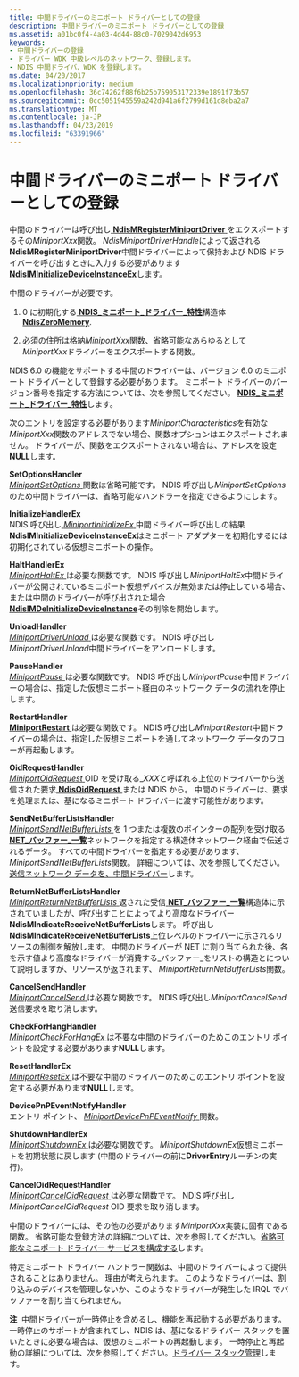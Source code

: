 ```yaml
---
title: 中間ドライバーのミニポート ドライバーとしての登録
description: 中間ドライバーのミニポート ドライバーとしての登録
ms.assetid: a01bc0f4-4a03-4d44-88c0-7029042d6953
keywords:
- 中間ドライバーの登録
- ドライバー WDK 中級レベルのネットワーク、登録します。
- NDIS 中間ドライバ、WDK を登録します。
ms.date: 04/20/2017
ms.localizationpriority: medium
ms.openlocfilehash: 36c74262f88f6b25b759053172339e1891f73b57
ms.sourcegitcommit: 0cc5051945559a242d941a6f2799d161d8eba2a7
ms.translationtype: MT
ms.contentlocale: ja-JP
ms.lasthandoff: 04/23/2019
ms.locfileid: "63391966"
---
```

# <a name="registering-an-intermediate-driver-as-a-miniport-driver"></a>中間ドライバーのミニポート ドライバーとしての登録





中間のドライバーは呼び出し[ **NdisMRegisterMiniportDriver** ](https://msdn.microsoft.com/library/windows/hardware/ff563654)をエクスポートするその*MiniportXxx*関数。 *NdisMiniportDriverHandle*によって返される**NdisMRegisterMiniportDriver**中間ドライバーによって保持および NDIS ドライバーを呼び出すときに入力する必要があります[ **NdisIMInitializeDeviceInstanceEx**](https://msdn.microsoft.com/library/windows/hardware/ff562727)します。

中間のドライバーが必要です。

1.  0 に初期化する[ **NDIS\_ミニポート\_ドライバー\_特性**](https://msdn.microsoft.com/library/windows/hardware/ff565958)構造体[ **NdisZeroMemory**](https://msdn.microsoft.com/library/windows/hardware/ff564698).

2.  必須の住所は格納*MiniportXxx*関数、省略可能なあらゆるとして*MiniportXxx*ドライバーをエクスポートする関数。

NDIS 6.0 の機能をサポートする中間のドライバーは、バージョン 6.0 のミニポート ドライバーとして登録する必要があります。 ミニポート ドライバーのバージョン番号を指定する方法については、次を参照してください。 [ **NDIS\_ミニポート\_ドライバー\_特性**](https://msdn.microsoft.com/library/windows/hardware/ff565958)します。

次のエントリを設定する必要があります*MiniportCharacteristics*を有効な*MiniportXxx*関数のアドレスでない場合、関数オプションはエクスポートされません。 ドライバーが、関数をエクスポートされない場合は、アドレスを設定**NULL**します。

<a href="" id="setoptionshandler"></a>**SetOptionsHandler**  
[*MiniportSetOptions* ](https://msdn.microsoft.com/library/windows/hardware/ff559443)関数は省略可能です。 NDIS 呼び出し*MiniportSetOptions*のため中間ドライバーは、省略可能なハンドラーを指定できるようにします。

<a href="" id="initializehandlerex"></a>**InitializeHandlerEx**  
NDIS 呼び出し[ *MiniportInitializeEx* ](https://msdn.microsoft.com/library/windows/hardware/ff559389)中間ドライバー呼び出しの結果**NdisIMInitializeDeviceInstanceEx**はミニポート アダプターを初期化するには初期化されている仮想ミニポートの操作。

<a href="" id="halthandlerex"></a>**HaltHandlerEx**  
[*MiniportHaltEx* ](https://msdn.microsoft.com/library/windows/hardware/ff559388)は必要な関数です。 NDIS 呼び出し*MiniportHaltEx*中間ドライバーが公開されているミニポート仮想デバイスが無効または停止している場合、または中間のドライバーが呼び出された場合[ **NdisIMDeInitializeDeviceInstance**](https://msdn.microsoft.com/library/windows/hardware/ff562721)その削除を開始します。

<a href="" id="unloadhandler"></a>**UnloadHandler**  
[*MiniportDriverUnload* ](https://msdn.microsoft.com/library/windows/hardware/ff559378)は必要な関数です。 NDIS 呼び出し*MiniportDriverUnload*中間ドライバーをアンロードします。

<a href="" id="pausehandler"></a>**PauseHandler**  
[*MiniportPause* ](https://msdn.microsoft.com/library/windows/hardware/ff559418)は必要な関数です。 NDIS 呼び出し*MiniportPause*中間ドライバーの場合は、指定した仮想ミニポート経由のネットワーク データの流れを停止します。

<a href="" id="restarthandler"></a>**RestartHandler**  
[**MiniportRestart** ](https://msdn.microsoft.com/library/windows/hardware/ff559435)は必要な関数です。 NDIS 呼び出し*MiniportRestart*中間ドライバーの場合は、指定した仮想ミニポートを通してネットワーク データのフローが再起動します。

<a href="" id="oidrequesthandler"></a>**OidRequestHandler**  
[*MiniportOidRequest* ](https://msdn.microsoft.com/library/windows/hardware/ff559416) OID を受け取る\_*XXX*と呼ばれる上位のドライバーから送信された要求[ **NdisOidRequest** ](https://msdn.microsoft.com/library/windows/hardware/ff563710)または NDIS から。 中間のドライバーは、要求を処理または、基になるミニポート ドライバーに渡す可能性があります。

<a href="" id="sendnetbufferlistshandler"></a>**SendNetBufferListsHandler**  
[*MiniportSendNetBufferLists* ](https://msdn.microsoft.com/library/windows/hardware/ff559440)を 1 つまたは複数のポインターの配列を受け取る[ **NET\_バッファー\_一覧**](https://msdn.microsoft.com/library/windows/hardware/ff568388)ネットワークを指定する構造体ネットワーク経由で伝送されるデータ。 すべての中間ドライバーを指定する必要があります、 *MiniportSendNetBufferLists*関数。 詳細については、次を参照してください。[送信ネットワーク データを、中間ドライバー](transmitting-network-data-through-an-intermediate-driver.md)します。

<a href="" id="returnnetbufferlistshandler"></a>**ReturnNetBufferListsHandler**  
[*MiniportReturnNetBufferLists* ](https://msdn.microsoft.com/library/windows/hardware/ff559437)返された受信[ **NET\_バッファー\_一覧**](https://msdn.microsoft.com/library/windows/hardware/ff568388)構造体に示されていましたが、呼び出すことによってより高度なドライバー **NdisMIndicateReceiveNetBufferLists**します。 呼び出し**NdisMIndicateReceiveNetBufferLists**上位レベルのドライバーに示されるリソースの制御を解放します。 中間のドライバーが NET に割り当てられた後、各を示す値より高度なドライバーが消費する\_バッファー\_をリストの構造とについて説明しますが、リソースが返されます、 *MiniportReturnNetBufferLists*関数。

<a href="" id="cancelsendhandler"></a>**CancelSendHandler**  
[*MiniportCancelSend* ](https://msdn.microsoft.com/library/windows/hardware/ff559342)は必要な関数です。 NDIS 呼び出し*MiniportCancelSend*送信要求を取り消します。

<a href="" id="checkforhanghandler"></a>**CheckForHangHandler**  
[*MiniportCheckForHangEx* ](https://msdn.microsoft.com/library/windows/hardware/ff559346)は不要な中間のドライバーのためこのエントリ ポイントを設定する必要があります**NULL**します。

<a href="" id="resethandlerex"></a>**ResetHandlerEx**  
[*MiniportResetEx* ](https://msdn.microsoft.com/library/windows/hardware/ff559432)は不要な中間のドライバーのためこのエントリ ポイントを設定する必要があります**NULL**します。

<a href="" id="devicepnpeventnotifyhandler"></a>**DevicePnPEventNotifyHandler**  
エントリ ポイント、 [ *MiniportDevicePnPEventNotify* ](https://msdn.microsoft.com/library/windows/hardware/ff559369)関数。

<a href="" id="shutdownhandlerex"></a>**ShutdownHandlerEx**  
[*MiniportShutdownEx* ](https://msdn.microsoft.com/library/windows/hardware/ff559449)は必要な関数です。 *MiniportShutdownEx*仮想ミニポートを初期状態に戻します (中間のドライバーの前に**DriverEntry**ルーチンの実行)。

<a href="" id="canceloidrequesthandler"></a>**CancelOidRequestHandler**  
[*MiniportCancelOidRequest* ](https://msdn.microsoft.com/library/windows/hardware/ff559339)は必要な関数です。 NDIS 呼び出し*MiniportCancelOidRequest* OID 要求を取り消します。

中間のドライバーには、その他の必要があります*MiniportXxx*実装に固有である関数。 省略可能な登録方法の詳細については、次を参照してください。[省略可能なミニポート ドライバー サービスを構成する](configuring-optional-miniport-driver-services.md)します。

特定ミニポート ドライバー ハンドラー関数は、中間のドライバーによって提供されることはありません。 理由が考えられます。 このようなドライバーは、割り込みのデバイスを管理しないか、このようなドライバーが発生した IRQL でバッファーを割り当てられません。

**注**  中間ドライバーが一時停止を含めるし、機能を再起動する必要があります。 一時停止のサポートが含まれてし、NDIS は、基になるドライバー スタックを置いたときに必要な場合は、仮想のミニポートの再起動します。 一時停止と再起動の詳細については、次を参照してください。[ドライバー スタック管理](driver-stack-management.md)します。

 

 

 





